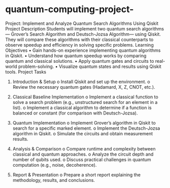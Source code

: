 # quantum-computing-project-

Project: Implement and Analyze Quantum Search Algorithms Using Qiskit
Project Description
Students will implement two quantum search algorithms— Grover’s Search Algorithm
and Deutsch-Jozsa Algorithm— using Qiskit. They will compare these algorithms with
their classical counterparts to observe speedup and efficiency in solving specific
problems.
Learning Objectives
• Gain hands-on experience implementing quantum algorithms in Qiskit.
• Understand how quantum speedup works by comparing quantum and classical
solutions.
• Apply quantum gates and circuits to real-world problem-solving.
• Visualize quantum states and results using Qiskit tools.
Project Tasks
1. Introduction & Setup
o Install Qiskit and set up the environment.
o Review the necessary quantum gates (Hadamard, X, Z, CNOT, etc.).
2. Classical Baseline Implementation
o Implement a classical function to solve a search problem (e.g., unstructured
search for an element in a list).
o Implement a classical algorithm to determine if a function is balanced or
constant (for comparison with Deutsch-Jozsa).

3. Quantum Implementation
o Implement Grover’s algorithm in Qiskit to search for a specific marked
element.
o Implement the Deutsch-Jozsa algorithm in Qiskit.
o Simulate the circuits and obtain measurement results.

4. Analysis & Comparison
o Compare runtime and complexity between classical and quantum
approaches.
o Analyze the circuit depth and number of qubits used.
o Discuss practical challenges in quantum computation (e.g., noise,
decoherence).
5. Report & Presentation
o Prepare a short report explaining the methodology, results, and conclusions.
